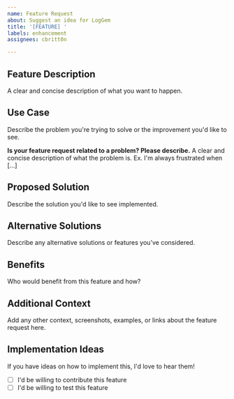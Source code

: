 ```yaml
---
name: Feature Request
about: Suggest an idea for LogGem
title: '[FEATURE] '
labels: enhancement
assignees: cbritt0n

---
```


## Feature Description
A clear and concise description of what you want to happen.

## Use Case
Describe the problem you're trying to solve or the improvement you'd like to see.

**Is your feature request related to a problem? Please describe.**
A clear and concise description of what the problem is. Ex. I'm always frustrated when [...]

## Proposed Solution
Describe the solution you'd like to see implemented.

## Alternative Solutions
Describe any alternative solutions or features you've considered.

## Benefits
Who would benefit from this feature and how?

## Additional Context
Add any other context, screenshots, examples, or links about the feature request here.

## Implementation Ideas
If you have ideas on how to implement this, I'd love to hear them!

- [ ] I'd be willing to contribute this feature
- [ ] I'd be willing to test this feature
